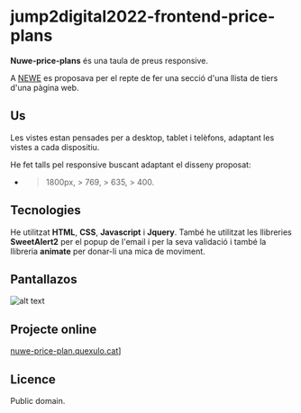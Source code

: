 # **jump2digital2022-frontend-price-plans**

**Nuwe-price-plans** és una taula de preus responsive.

A [NEWE]([https://nuwe.io/challenge/repte-4-utilitzar-api](https://nuwe.io/dev/challenges/jump2digital2022-frontend?j=777675&sfmc_sub=353590132&l=10_HTML&u=14319373&mid=500007851&jb=19)) es proposava per el repte de fer una secció d'una llista de tiers d'una pàgina web.

## Us

Les vistes estan pensades per a desktop, tablet i telèfons, adaptant les vistes a cada dispositiu.

He fet talls pel responsive buscant adaptant el disseny proposat:
- > 1800px, > 769, > 635, > 400. 


## Tecnologies

He utilitzat **HTML**, **CSS**, **Javascript** i **Jquery**. 
També he utilitzat les llibreries **SweetAlert2** per el popup de l'email i per la seva validació i també la llibreria **animate** per donar-li una mica de moviment.


## Pantallazos

![alt text](https://nuwe-price-plan.quexulo.cat/images/pantallazos/price-plans-desktop.png)

## Projecte online

[nuwe-price-plan.quexulo.cat](https://nuwe-price-plan.quexulo.cat/)]

## Licence

Public domain.
